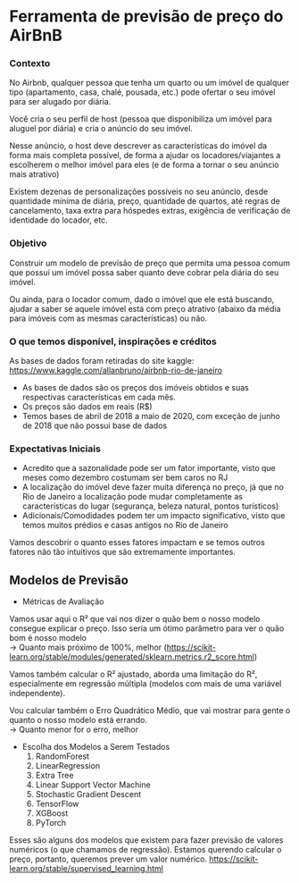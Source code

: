 # Ferramenta de previsão de preço do AirBnB

### Contexto

No Airbnb, qualquer pessoa que tenha um quarto ou um imóvel de qualquer tipo (apartamento, casa, chalé, pousada, etc.) pode ofertar o seu imóvel para ser alugado por diária.

Você cria o seu perfil de host (pessoa que disponibiliza um imóvel para aluguel por diária) e cria o anúncio do seu imóvel.

Nesse anúncio, o host deve descrever as características do imóvel da forma mais completa possível, de forma a ajudar os locadores/viajantes a escolherem o melhor imóvel para eles (e de forma a tornar o seu anúncio mais atrativo)

Existem dezenas de personalizações possíveis no seu anúncio, desde quantidade mínima de diária, preço, quantidade de quartos, até regras de cancelamento, taxa extra para hóspedes extras, exigência de verificação de identidade do locador, etc.

### Objetivo

Construir um modelo de previsão de preço que permita uma pessoa comum que possui um imóvel possa saber quanto deve cobrar pela diária do seu imóvel.

Ou ainda, para o locador comum, dado o imóvel que ele está buscando, ajudar a saber se aquele imóvel está com preço atrativo (abaixo da média para imóveis com as mesmas características) ou não.

### O que temos disponível, inspirações e créditos

As bases de dados foram retiradas do site kaggle: https://www.kaggle.com/allanbruno/airbnb-rio-de-janeiro

- As bases de dados são os preços dos imóveis obtidos e suas respectivas características em cada mês.
- Os preços são dados em reais (R$)
- Temos bases de abril de 2018 a maio de 2020, com exceção de junho de 2018 que não possui base de dados

### Expectativas Iniciais

- Acredito que a sazonalidade pode ser um fator importante, visto que meses como dezembro costumam ser bem caros no RJ
- A localização do imóvel deve fazer muita diferença no preço, já que no Rio de Janeiro a localização pode mudar completamente as características do lugar (segurança, beleza natural, pontos turísticos)
- Adicionais/Comodidades podem ter um impacto significativo, visto que temos muitos prédios e casas antigos no Rio de Janeiro

Vamos descobrir o quanto esses fatores impactam e se temos outros fatores não tão intuitivos que são extremamente importantes.

## Modelos de Previsão

- Métricas de Avaliação

Vamos usar aqui o R² que vai nos dizer o quão bem o nosso modelo consegue explicar o preço. Isso seria um ótimo parâmetro para ver o quão bom é nosso modelo <br>
-> Quanto mais próximo de 100%, melhor (https://scikit-learn.org/stable/modules/generated/sklearn.metrics.r2_score.html)

Vamos também calcular o R² ajustado, aborda uma limitação do R², especialmente em regressão múltipla (modelos com mais de uma variável independente).

Vou calcular também o Erro Quadrático Médio, que vai mostrar para gente o quanto o nosso modelo está errando. <br>
-> Quanto menor for o erro, melhor

- Escolha dos Modelos a Serem Testados
    1. RandomForest
    2. LinearRegression
    3. Extra Tree
    4. Linear Support Vector Machine
    5. Stochastic Gradient Descent
    6. TensorFlow
    7. XGBoost
    8. PyTorch
    
Esses são alguns dos modelos que existem para fazer previsão de valores numéricos (o que chamamos de regressão). Estamos querendo calcular o preço, portanto, queremos prever um valor numérico.
https://scikit-learn.org/stable/supervised_learning.html

